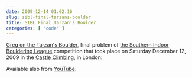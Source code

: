 ```yaml
---
date: 2009-12-14 01:02:16
slug: sibl-final-tarzans-boulder
title: SIBL Final Tarzan's Boulder
categories: [ "code" ]
---
```


[Greg on the Tarzan's Boulder](http://vimeo.com/8158790), final problem of [the Southern Indoor Bouldering League](http://www.sibl.co.uk/) competition that took place on Saturday December 12, 2009 in the [Castle Climbing](http://www.castle-climbing.co.uk/), in London:









Available also from [YouTube](http://www.youtube.com/watch?v=yX83VwiJgWg).

